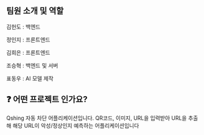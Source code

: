 

## 팀원 소개 및 역할

김헌도 : 백엔드

정인지 : 프론트엔드

김희은 : 프론트엔드

조승혁 : 백엔드 및 서버 

표동우 : AI 모델 제작


## ❓ 어떤 프로젝트 인가요?

Qshing 자동 차단 어플리케이션입니다.
QR코드, 이미지, URL을 입력받아 URL을 추출해 해당 URL이 악성/정상인지 예측하는 어플리케이션입니다


